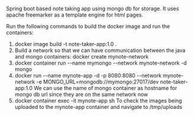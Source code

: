 Spring boot based note taking app using mongo db for storage.
It uses apache freemarker as a template engine for html pages.

Run the following commands to build the docker image and run the containers:
1.  docker image build -t note-taker-app:1.0 .
2.  Build a network so that we can have communication between the java and mongo containers:
    docker create mynote-network
3.  docker container run --name mymongo --network mynote-network -d mongo
4.  docker run --name mynote-app -d -p 8080:8080 --network mynote-network -e MONGO_URL=mongodb://mymongo:27017/dev note-taker-app:1.0
    We can use the name of mongo container as hostname for mongo db url since they are on the same network now
5.  docker container exec -it mynote-app sh
    To check the images being uploaded to the mynote-app container and navigate to /tmp/uploads